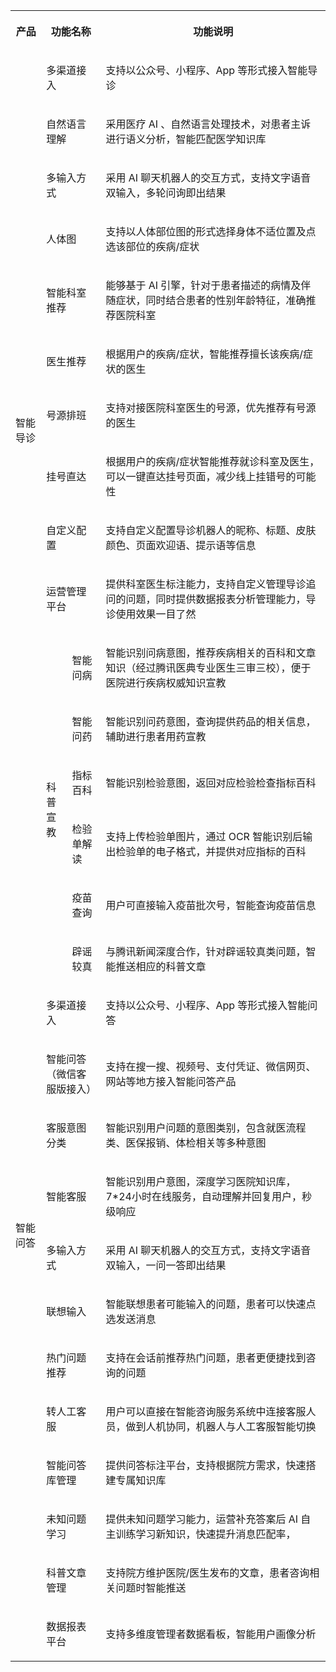 <melo-data data-src="{}" data-version="2.1.0"></melo-data><table ><colgroup><col  width="94px"><col  width="65px"><col  width="110px"><col  width="1138px"></colgroup>
<tbody>
<tr>
<th   colspan="1" rowspan="1" align="" valign="middle"><p>产品</p></td>
 <th   colspan="2" rowspan="1" align="" valign="middle"><p>功能名称</p></td>
 <th   colspan="1" rowspan="1" align="" valign="middle"><p>功能说明</p></td>
 </tr>

<tr>
<td   colspan="1" rowspan="13" align="" valign="middle"><p>智能导诊</p></td>
 <td   colspan="2" rowspan="1" align="" valign="middle"><p>多渠道接入</p></td>
 <td   colspan="1" rowspan="1" align="" valign="middle"><p>支持以公众号、小程序、App 等形式接入智能导诊</p></td>
 </tr>

<tr>
<td   colspan="2" rowspan="1" align="" valign="middle"><p>自然语言理解</p></td>
 <td   colspan="1" rowspan="1" align="" valign="middle"><p>采用医疗 AI 、自然语言处理技术，对患者主诉进行语义分析，智能匹配医学知识库</p></td>
 </tr>

<tr>
<td   colspan="2" rowspan="1" align="" valign="middle"><p>多输入方式</p></td>
 <td   colspan="1" rowspan="1" align="" valign="middle"><p>采用 AI 聊天机器人的交互方式，支持文字语音双输入，多轮问询即出结果</p></td>
 </tr>

<tr>
<td   colspan="2" rowspan="1" align="" valign="middle"><p>人体图</p></td>
 <td   colspan="1" rowspan="1" align="" valign="middle"><p>支持以人体部位图的形式选择身体不适位置及点选该部位的疾病/症状</p></td>
 </tr>

<tr>
<td   colspan="2" rowspan="1" align="" valign="middle"><p>智能科室推荐</p></td>
 <td   colspan="1" rowspan="1" align="" valign="middle"><p>能够基于 AI 引擎，针对于患者描述的病情及伴随症状，同时结合患者的性别年龄特征，准确推荐医院科室</p></td>
 </tr>

<tr>
<td   colspan="2" rowspan="1" align="" valign="middle"><p>医生推荐</p></td>
 <td   colspan="1" rowspan="1" align="" valign="middle"><p>根据用户的疾病/症状，智能推荐擅长该疾病/症状的医生</p></td>
 </tr>

<tr>
<td   colspan="2" rowspan="1" align="" valign="middle"><p>号源排班</p></td>
 <td   colspan="1" rowspan="1" align="" valign="middle"><p>支持对接医院科室医生的号源，优先推荐有号源的医生</p></td>
 </tr>

<tr>
<td   colspan="2" rowspan="1" align="" valign="middle"><p>挂号直达</p></td>
 <td   colspan="1" rowspan="1" align="" valign="middle"><p>根据用户的疾病/症状智能推荐就诊科室及医生，可以一键直达挂号页面，减少线上挂错号的可能性</p></td>
 </tr>

<tr>
<td   colspan="2" rowspan="1" align="" valign="middle"><p>自定义配置</p></td>
 <td   colspan="1" rowspan="1" align="" valign="middle"><p>支持自定义配置导诊机器人的昵称、标题、皮肤颜色、页面欢迎语、提示语等信息</p></td>
 </tr>

<tr>
<td   colspan="2" rowspan="1" align="" valign="middle"><p>运营管理平台</p></td>
 <td   colspan="1" rowspan="1" align="" valign="middle"><p>提供科室医生标注能力，支持自定义管理导诊追问的问题，同时提供数据报表分析管理能力，导诊使用效果一目了然</p></td>
 </tr>

<tr>
<td   colspan="1" rowspan="6" align="" valign="middle"><p>科普宣教</p></td>
 <td   colspan="1" rowspan="1" align="" valign="middle"><p>智能问病</p></td>
 <td   colspan="1" rowspan="1" align="" valign="middle"><p>智能识别问病意图，推荐疾病相关的百科和文章知识（经过腾讯医典专业医生三审三校），便于医院进行疾病权威知识宣教</p></td>
 </tr>

<tr>
<td   colspan="1" rowspan="1" align="" valign="middle"><p>智能问药</p></td>
 <td   colspan="1" rowspan="1" align="" valign="middle"><p>智能识别问药意图，查询提供药品的相关信息，辅助进行患者用药宣教</p></td>
 </tr>

<tr>
<td   colspan="1" rowspan="1" align="" valign="middle"><p>指标百科</p></td>
 <td   colspan="1" rowspan="1" align="" valign="middle"><p>智能识别检验意图，返回对应检验检查指标百科</p></td>
 </tr>

<tr>
<td   colspan="1" rowspan="15" align="" valign="middle"><p>智能问答</p></td>
 <td   colspan="1" rowspan="1" align="" valign="middle"><p>检验单解读</p></td>
 <td   colspan="1" rowspan="1" align="" valign="middle"><p>支持上传检验单图片，通过 OCR 智能识别后输出检验单的电子格式，并提供对应指标的百科</p></td>
 </tr>

<tr>
<td   colspan="1" rowspan="1" align="" valign="middle"><p>疫苗查询</p></td>
 <td   colspan="1" rowspan="1" align="" valign="middle"><p>用户可直接输入疫苗批次号，智能查询疫苗信息</p></td>
 </tr>

<tr>
<td   colspan="1" rowspan="1" align="" valign="middle"><p>辟谣较真</p></td>
 <td   colspan="1" rowspan="1" align="" valign="middle"><p>与腾讯新闻深度合作，针对辟谣较真类问题，智能推送相应的科普文章</p></td>
 </tr>

<tr>
<td   colspan="2" rowspan="1" align="" valign="middle"><p>多渠道接入</p></td>
 <td   colspan="1" rowspan="1" align="" valign="middle"><p>支持以公众号、小程序、App 等形式接入智能问答</p></td>
 </tr>

<tr>
<td   colspan="2" rowspan="1" align="" valign="middle"><p>智能问答（微信客服版接入）</p></td>
 <td   colspan="1" rowspan="1" align="" valign="middle"><p>支持在搜一搜、视频号、支付凭证、微信网页、网站等地方接入智能问答产品</p></td>
 </tr>

<tr>
<td   colspan="2" rowspan="1" align="" valign="middle"><p>客服意图分类</p></td>
 <td   colspan="1" rowspan="1" align="" valign="middle"><p>智能识别用户问题的意图类别，包含就医流程类、医保报销、体检相关等多种意图</p></td>
 </tr>

<tr>
<td   colspan="2" rowspan="1" align="" valign="middle"><p>智能客服</p></td>
 <td   colspan="1" rowspan="1" align="" valign="middle"><p>智能识别用户意图，深度学习医院知识库，7*24小时在线服务，自动理解并回复用户，秒级响应</p></td>
 </tr>

<tr>
<td   colspan="2" rowspan="1" align="" valign="middle"><p>多输入方式</p></td>
 <td   colspan="1" rowspan="1" align="" valign="middle"><p>采用 AI 聊天机器人的交互方式，支持文字语音双输入，一问一答即出结果</p></td>
 </tr>

<tr>
<td   colspan="2" rowspan="1" align="" valign="middle"><p>联想输入</p></td>
 <td   colspan="1" rowspan="1" align="" valign="middle"><p>智能联想患者可能输入的问题，患者可以快速点选发送消息</p></td>
 </tr>

<tr>
<td   colspan="2" rowspan="1" align="" valign="middle"><p>热门问题推荐</p></td>
 <td   colspan="1" rowspan="1" align="" valign="middle"><p>支持在会话前推荐热门问题，患者更便捷找到咨询的问题</p></td>
 </tr>

<tr>
<td   colspan="2" rowspan="1" align="" valign="middle"><p>转人工客服</p></td>
 <td   colspan="1" rowspan="1" align="" valign="middle"><p>用户可以直接在智能咨询服务系统中连接客服人员，做到人机协同，机器人与人工客服智能切换</p></td>
 </tr>

<tr>
<td   colspan="2" rowspan="1" align="" valign="middle"><p>智能问答库管理</p></td>
 <td   colspan="1" rowspan="1" align="" valign="middle"><p>提供问答标注平台，支持根据院方需求，快速搭建专属知识库</p></td>
 </tr>

<tr>
<td   colspan="2" rowspan="1" align="" valign="middle"><p>未知问题学习</p></td>
 <td   colspan="1" rowspan="1" align="" valign="middle"><p>提供未知问题学习能力，运营补充答案后 AI 自主训练学习新知识，快速提升消息匹配率，</p></td>
 </tr>

<tr>
<td   colspan="2" rowspan="1" align="" valign="middle"><p>科普文章管理</p></td>
 <td   colspan="1" rowspan="1" align="" valign="middle"><p>支持院方维护医院/医生发布的文章，患者咨询相关问题时智能推送</p></td>
 </tr>

<tr>
<td   colspan="2" rowspan="1" align="" valign="middle"><p>数据报表平台</p></td>
 <td   colspan="1" rowspan="1" align="" valign="middle"><p>支持多维度管理者数据看板，智能用户画像分析</p></td>
 </tr>

</tbody>
</table>

<p><br>
</p>

